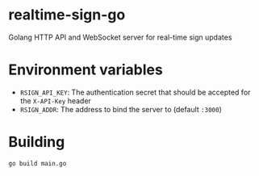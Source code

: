 realtime-sign-go
==

Golang HTTP API and WebSocket server for real-time sign updates

Environment variables
==

* `RSIGN_API_KEY`: The authentication secret that should be accepted for the `X-API-Key` header
* `RSIGN_ADDR`: The address to bind the server to (default `:3000`)

Building
==

    go build main.go
